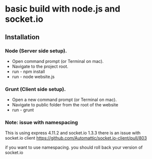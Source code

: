 # basic build with node.js and socket.io

## Installation

### Node (Server side setup).

* Open command prompt (or Terminal on mac).
* Navigate to the project root.
* run - npm install
* run - node website.js

### Grunt (Client side setup).

* Open a new command prompt (or Terminal on mac).
* Navigate to public folder from the root of the website
* run - grunt


### Note: issue with namespacing
This is using express 4.11.2 and socket.io 1.3.3
there is an issue with socket.io client  https://github.com/Automattic/socket.io-client/pull/803

if you want to use namespacing.  you should roll back your version of socket.io